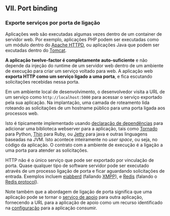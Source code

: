 ## VII. Port binding
### Exporte serviços por porta de ligação

Aplicações web são executadas algumas vezes dentro de um container de servidor web. Por exemplo, aplicações PHP podem ser executadas como um módulo dentro do [Apache HTTPD](http://httpd.apache.org/), ou aplicações Java que podem ser excutadas dentro do [Tomcat](http://tomcat.apache.org/).

**A aplicação twelve-factor é completamente auto-suficiente** e não depende da injeção do runtime de um servidor web dentro de um ambiente de execução para criar um serviço voltado para web. A aplicação web **exporta HTTP como um serviço ligado a uma porta**, e fica escutando solicitações recebidas nessa porta.

Em um ambiente local de desenvolvimento, o desenvolvedor visita a URL de um serviço como `http://localhost:5000` para acessar o serviço exportado pela sua aplicação. Na implantação, uma camada de roteamento lida roteando as solicitações de um hostname público para uma porta ligada aos processos web.  

Isto é tipicamente implementado usando [declaração de dependências](./dependencies) para adicionar uma biblioteca webserver para a aplicação, tais como [Tornado](http://www.tornadoweb.org/) para Python, [Thin](http://code.macournoyer.com/thin/) para Ruby, ou [Jetty](http://jetty.codehaus.org/jetty/) para java e outras linguagens baseadas na JVM. Isto acontece inteiramente no *user space*, ou seja, no código da aplicação. O contrato com a ambiente de execução é a ligação a uma porta para atender as solicitações.    

HTTP não é o único serviço que pode ser exportado por vinculação de porta. Quase qualquer tipo de software servidor pode ser executado através de um processo ligação de porta e ficar aguardando solicitações de entrada. Exemplos incluem [ejabberd](http://www.ejabberd.im/) (fallando [XMPP](http://xmpp.org/)), e [Redis](http://redis.io/) (falando o [Redis protocol](http://redis.io/topics/protocol)).

Note também que a abordagem de ligação de porta significa que uma aplicação pode se tornar o [serviço de apoio](./backing-services) para outra aplicação, fornecendo a URL para a aplicação de apoio como um recurso identificado na [configuração](./config) para a aplicação consumir.